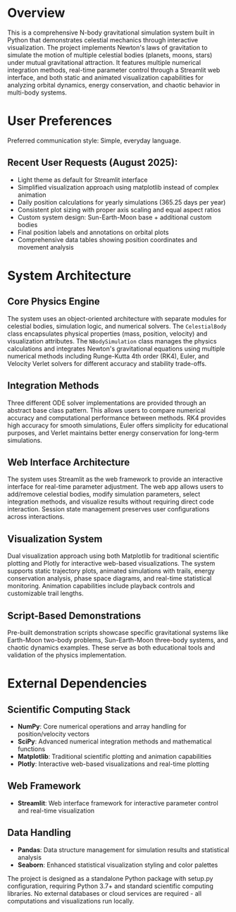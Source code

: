 # Overview

This is a comprehensive N-body gravitational simulation system built in Python that demonstrates celestial mechanics through interactive visualization. The project implements Newton's laws of gravitation to simulate the motion of multiple celestial bodies (planets, moons, stars) under mutual gravitational attraction. It features multiple numerical integration methods, real-time parameter control through a Streamlit web interface, and both static and animated visualization capabilities for analyzing orbital dynamics, energy conservation, and chaotic behavior in multi-body systems.

# User Preferences

Preferred communication style: Simple, everyday language.

## Recent User Requests (August 2025):
- Light theme as default for Streamlit interface
- Simplified visualization approach using matplotlib instead of complex animation
- Daily position calculations for yearly simulations (365.25 days per year)
- Consistent plot sizing with proper axis scaling and equal aspect ratios  
- Custom system design: Sun-Earth-Moon base + additional custom bodies
- Final position labels and annotations on orbital plots
- Comprehensive data tables showing position coordinates and movement analysis

# System Architecture

## Core Physics Engine
The system uses an object-oriented architecture with separate modules for celestial bodies, simulation logic, and numerical solvers. The `CelestialBody` class encapsulates physical properties (mass, position, velocity) and visualization attributes. The `NBodySimulation` class manages the physics calculations and integrates Newton's gravitational equations using multiple numerical methods including Runge-Kutta 4th order (RK4), Euler, and Velocity Verlet solvers for different accuracy and stability trade-offs.

## Integration Methods
Three different ODE solver implementations are provided through an abstract base class pattern. This allows users to compare numerical accuracy and computational performance between methods. RK4 provides high accuracy for smooth simulations, Euler offers simplicity for educational purposes, and Verlet maintains better energy conservation for long-term simulations.

## Web Interface Architecture
The system uses Streamlit as the web framework to provide an interactive interface for real-time parameter adjustment. The web app allows users to add/remove celestial bodies, modify simulation parameters, select integration methods, and visualize results without requiring direct code interaction. Session state management preserves user configurations across interactions.

## Visualization System
Dual visualization approach using both Matplotlib for traditional scientific plotting and Plotly for interactive web-based visualizations. The system supports static trajectory plots, animated simulations with trails, energy conservation analysis, phase space diagrams, and real-time statistical monitoring. Animation capabilities include playback controls and customizable trail lengths.

## Script-Based Demonstrations
Pre-built demonstration scripts showcase specific gravitational systems like Earth-Moon two-body problems, Sun-Earth-Moon three-body systems, and chaotic dynamics examples. These serve as both educational tools and validation of the physics implementation.

# External Dependencies

## Scientific Computing Stack
- **NumPy**: Core numerical operations and array handling for position/velocity vectors
- **SciPy**: Advanced numerical integration methods and mathematical functions
- **Matplotlib**: Traditional scientific plotting and animation capabilities
- **Plotly**: Interactive web-based visualizations and real-time plotting

## Web Framework
- **Streamlit**: Web interface framework for interactive parameter control and real-time visualization

## Data Handling
- **Pandas**: Data structure management for simulation results and statistical analysis
- **Seaborn**: Enhanced statistical visualization styling and color palettes

The project is designed as a standalone Python package with setup.py configuration, requiring Python 3.7+ and standard scientific computing libraries. No external databases or cloud services are required - all computations and visualizations run locally.